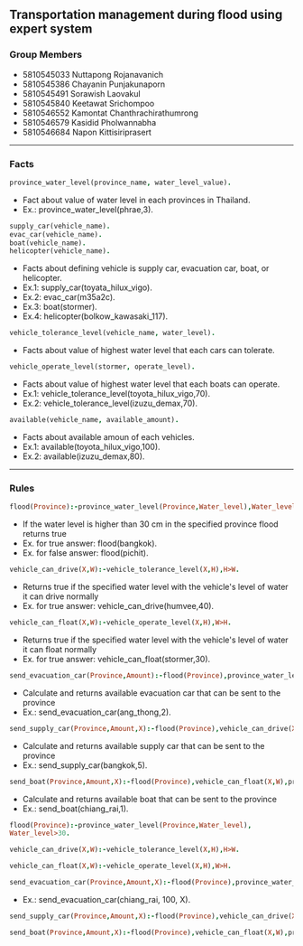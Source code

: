 
## Transportation management during flood using expert system

### Group Members
- 5810545033  Nuttapong   Rojanavanich
- 5810545386  Chayanin		Punjakunaporn
- 5810545491  Sorawish		Laovakul
- 5810545840  Keetawat		Srichompoo
- 5810546552  Kamontat		Chanthrachirathumrong
- 5810546579  Kasidid		  Pholwannabha
- 5810546684  Napon		    Kittisiriprasert

---

### Facts

```prolog
province_water_level(province_name, water_level_value).
```
- Fact about value of water level in each provinces in Thailand.
- Ex.: province_water_level(phrae,3).

```prolog
supply_car(vehicle_name).
evac_car(vehicle_name).
boat(vehicle_name).
helicopter(vehicle_name).
```
- Facts about defining vehicle is supply car, evacuation car, boat, or helicopter.
- Ex.1: supply_car(toyata_hilux_vigo).
- Ex.2: evac_car(m35a2c).
- Ex.3: boat(stormer).
- Ex.4: helicopter(bolkow_kawasaki_117).

```prolog
vehicle_tolerance_level(vehicle_name, water_level).
```
- Facts about value of highest water level that each cars can tolerate.

```prolog
vehicle_operate_level(stormer, operate_level).
```
- Facts about value of highest water level that each boats can operate.
- Ex.1: vehicle_tolerance_level(toyota_hilux_vigo,70).
- Ex.2: vehicle_tolerance_level(izuzu_demax,70).

```prolog
available(vehicle_name, available_amount).
```
- Facts about available amoun of each vehicles.
- Ex.1: available(toyota_hilux_vigo,100).
- Ex.2: available(izuzu_demax,80).

---

### Rules

```prolog
flood(Province):-province_water_level(Province,Water_level),Water_level>30.
```
- If the water level is higher than 30 cm in the specified province flood returns true
- Ex. for true answer: flood(bangkok).
- Ex. for false answer: flood(pichit).

```prolog
vehicle_can_drive(X,W):-vehicle_tolerance_level(X,H),H>W.
```
- Returns true if the specified water level with the vehicle's level of water it can drive normally
- Ex. for true answer: vehicle_can_drive(humvee,40).

```prolog
vehicle_can_float(X,W):-vehicle_operate_level(X,H),W>H.
```
- Returns true if the specified water level with the vehicle's level of water it can float normally
- Ex. for true answer: vehicle_can_float(stormer,30).

```prolog
send_evacuation_car(Province,Amount):-flood(Province),province_water_level(Province,W),evac_car(X),vehicle_can_drive(X,W),available(X,N),N>Amount.
```
- Calculate and returns available evacuation car that can be sent to the province
- Ex.: send_evacuation_car(ang_thong,2).

```prolog
send_supply_car(Province,Amount,X):-flood(Province),vehicle_can_drive(X,W),supply_car(X),province_water_level(Province,W),available(X,N),N>Amount.
```
- Calculate and returns available supply car that can be sent to the province
- Ex.: send_supply_car(bangkok,5).

```prolog
send_boat(Province,Amount,X):-flood(Province),vehicle_can_float(X,W),province_water_level(Province,W),boat(X),available(X,N),N>Amount.
```
- Calculate and returns available boat that can be sent to the province
- Ex.: send_boat(chiang_rai,1).

```prolog
flood(Province):-province_water_level(Province,Water_level),
Water_level>30.
```

```prolog
vehicle_can_drive(X,W):-vehicle_tolerance_level(X,H),H>W.
```

```prolog
vehicle_can_float(X,W):-vehicle_operate_level(X,H),W>H.
```

```prolog
send_evacuation_car(Province,Amount,X):-flood(Province),province_water_level(Province,W),evac_car(X),vehicle_can_drive(X,W),available(X,N),N>Amount.
```
- Ex.: send_evacuation_car(chiang_rai, 100, X).

```prolog
send_supply_car(Province,Amount,X):-flood(Province),vehicle_can_drive(X,W),supply_car(X),province_water_level(Province,W),available(X,N),N>Amount.
```
```prolog
send_boat(Province,Amount,X):-flood(Province),vehicle_can_float(X,W),province_water_level(Province,W),boat(X),available(X,N),N>Amount.
```
